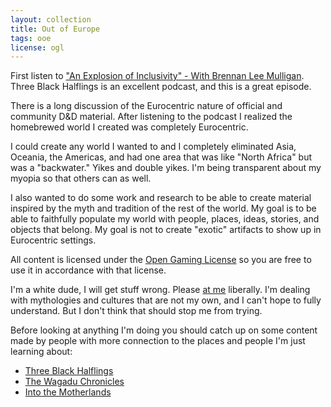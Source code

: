 ```yaml
---
layout: collection
title: Out of Europe
tags: ooe
license: ogl
---
```


First listen to ["An Explosion of Inclusivity" - With Brennan Lee Mulligan](https://headgum.com/three-black-halflings/an-explosion-of-inclusivity-with-brennan-lee-mulligan). Three Black Halflings is an excellent podcast, and this is a great episode.

There is a long discussion of the Eurocentric nature of official and community D&D material. After listening to the podcast I realized the homebrewed world I created was completely Eurocentric.

I could create any world I wanted to and I completely eliminated Asia, Oceania, the Americas, and had one area that was like "North Africa" but was a "backwater." Yikes and double yikes. I'm being transparent about my myopia so that others can as well.

I also wanted to do some work and research to be able to create material inspired by the myth and tradition of the rest of the world. My goal is to be able to faithfully populate my world with people, places, ideas, stories, and objects that belong. My goal is not to create "exotic" artifacts to show up in Eurocentric settings.

All content is licensed under the [Open Gaming License](/ogl.html) so you are free to use it in accordance with that license.

I'm a white dude, I will get stuff wrong. Please [at me](https://twitter.com/j8ke) liberally. I'm dealing with mythologies and cultures that are not my own, and I can't hope to fully understand. But I don't think that should stop me from trying.

Before looking at anything I'm doing you should catch up on some content made by people with more connection to the places and people I'm just learning about:

- [Three Black Halflings](https://headgum.com/three-black-halflings/)
- [The Wagadu Chronicles](https://thewagaduchronicles.com/)
- [Into the Motherlands](https://motherlandsrpg.com/)
